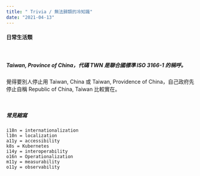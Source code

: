 ```yaml
---
title: " Trivia / 無法歸類的冷知識"
date: "2021-04-13"
---
```


#### 日常生活類

</br>

##### Taiwan, Province of China，代碼 TWN 是聯合國標準 ISO 3166-1 的稱呼。

覺得要別人停止用 Taiwan, China 或 Taiwan, Providence of China，自己政府先停止自稱 Republic of China, Taiwan 比較實在。


</br>

##### 常見縮寫
```shell
i18n = internationalization
l10n = localization
a11y = accessibility
k8s = Kubernetes
i14y = interoperability
o16n = Operationalization
m11y = measurability
o11y = observability
```

